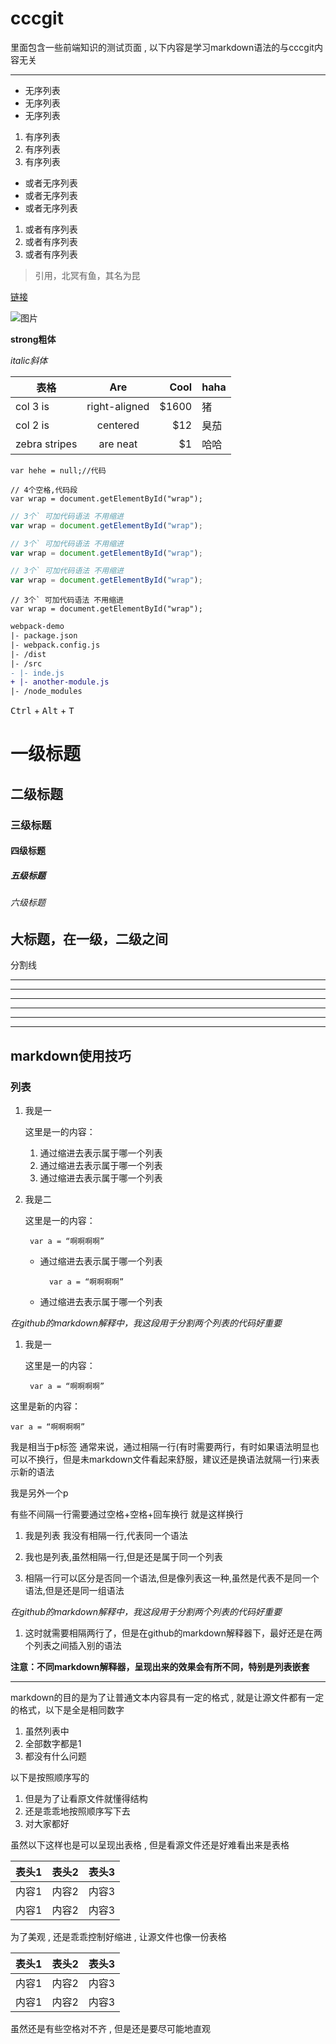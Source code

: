 # cccgit

里面包含一些前端知识的测试页面 , 以下内容是学习markdown语法的与cccgit内容无关

******************************************************************************

* 无序列表
* 无序列表
* 无序列表

1. 有序列表
2. 有序列表
3. 有序列表

- 或者无序列表
- 或者无序列表
- 或者无序列表

1. 或者有序列表
1. 或者有序列表
1. 或者有序列表

>引用，北冥有鱼，其名为昆

[链接](https://github.com/cccikov/)

![图片](https://avatars2.githubusercontent.com/u/16117570?v=3&s=460)

**strong粗体**

*italic斜体*

| 表格          | Are           | Cool  | haha |
| ------------- |:-------------:| -----:| -----|
| col 3 is      | right-aligned | $1600 |     猪|
| col 2 is      | centered      |   $12 |   臭茄|
| zebra stripes | are neat      |    $1 |  哈哈 |

`var hehe = null;//代码`

    // 4个空格,代码段
    var wrap = document.getElementById("wrap");

```javascript
// 3个` 可加代码语法 不用缩进
var wrap = document.getElementById("wrap");
```

``` javascript
// 3个` 可加代码语法 不用缩进
var wrap = document.getElementById("wrap");
```

``` js
// 3个` 可加代码语法 不用缩进
var wrap = document.getElementById("wrap");
```

```
// 3个` 可加代码语法 不用缩进
var wrap = document.getElementById("wrap");
```

``` diff
webpack-demo
|- package.json
|- webpack.config.js
|- /dist
|- /src
- |- inde.js
+ |- another-module.js
|- /node_modules
```


<kbd>Ctrl</kbd> + <kbd>Alt</kbd> + <kbd>T</kbd>


# 一级标题
## 二级标题
### 三级标题
#### 四级标题
##### 五级标题
###### 六级标题

大标题，在一级，二级之间
----

分割线

* * *

***

*****

- - -

---------------------------------------

----




## markdown使用技巧

### 列表

1. 我是一

    这里是一的内容：

    1. 通过缩进去表示属于哪一个列表
    2. 通过缩进去表示属于哪一个列表
    3. 通过缩进去表示属于哪一个列表

2. 我是二

    这里是一的内容：

	    var a = “啊啊啊啊”

    * 通过缩进去表示属于哪一个列表

    		var a = “啊啊啊啊”

    * 通过缩进去表示属于哪一个列表

*在github的markdown解释中，我这段用于分割两个列表的代码好重要*

1. 我是一

	这里是一的内容：

		var a = “啊啊啊啊”

这里是新的内容：

    var a = “啊啊啊啊”

我是相当于p标签
通常来说，通过相隔一行(有时需要两行，有时如果语法明显也可以不换行，但是未markdown文件看起来舒服，建议还是换语法就隔一行)来表示新的语法

我是另外一个p

有些不间隔一行需要通过空格+空格+回车换行
就是这样换行


1. 我是列表
    我没有相隔一行,代表同一个语法

2. 我也是列表,虽然相隔一行,但是还是属于同一个列表

3. 相隔一行可以区分是否同一个语法,但是像列表这一种,虽然是代表不是同一个语法,但是还是同一组语法

*在github的markdown解释中，我这段用于分割两个列表的代码好重要*

1. 这时就需要相隔两行了，但是在github的markdown解释器下，最好还是在两个列表之间插入别的语法

**注意：不同markdown解释器，呈现出来的效果会有所不同，特别是列表嵌套**

-----------------------------

markdown的目的是为了让普通文本内容具有一定的格式 , 就是让源文件都有一定的格式，以下是全是相同数字

1. 虽然列表中
1. 全部数字都是1
1. 都没有什么问题

以下是按照顺序写的

1. 但是为了让看原文件就懂得结构
2. 还是乖乖地按照顺序写下去
3. 对大家都好


虽然以下这样也是可以呈现出表格 , 但是看源文件还是好难看出来是表格

|表头1|表头2|表头3|
|-|-|-|
|内容1|内容2|内容3|
|内容1|内容2|内容3|

为了美观 , 还是乖乖控制好缩进 , 让源文件也像一份表格

| 表头1 | 表头2 | 表头3 |
|-------|------|------|
| 内容1 | 内容2 | 内容3 |
| 内容1 | 内容2 | 内容3 |

虽然还是有些空格对不齐 , 但是还是要尽可能地直观
